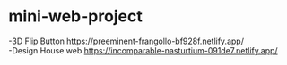 # mini-web-project
-3D Flip Button
https://preeminent-frangollo-bf928f.netlify.app/
<br>
-Design House web
https://incomparable-nasturtium-091de7.netlify.app/
